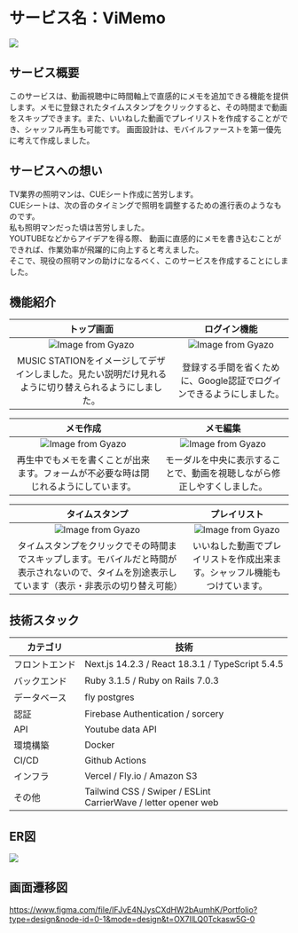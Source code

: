 # サービス名：ViMemo
![](https://i.gyazo.com/e15b8372707ce91fb406c1f0ef75fbfe.png)

## **サービス概要**
このサービスは、動画視聴中に時間軸上で直感的にメモを追加できる機能を提供します。メモに登録されたタイムスタンプをクリックすると、その時間まで動画をスキップできます。また、いいねした動画でプレイリストを作成することができ、シャッフル再生も可能です。
画面設計は、モバイルファーストを第一優先に考えて作成しました。

## **サービスへの想い**
TV業界の照明マンは、CUEシート作成に苦労します。<br>
CUEシートは、次の音のタイミングで照明を調整するための進行表のようなものです。<br>
私も照明マンだった頃は苦労しました。<br>
YOUTUBEなどからアイデアを得る際、
動画に直感的にメモを書き込むことができれば、作業効率が飛躍的に向上すると考えました。<br>
そこで、現役の照明マンの助けになるべく、このサービスを作成することにしました。
<br>


## **機能紹介**
|トップ画面| ログイン機能 |
|:-:|:-:|
|![Image from Gyazo](https://i.gyazo.com/985ec48029afa353cbe04c054632e9be.gif)|![Image from Gyazo](https://i.gyazo.com/b9226792089d148f0b1dcc659786d536.gif)|
|MUSIC STATIONをイメージしてデザインしました。見たい説明だけ見れるように切り替えられるようにしました。|登録する手間を省くために、Google認証でログインできるようにしました。|

|メモ作成| メモ編集 |
|:-:|:-:|
|![Image from Gyazo](https://i.gyazo.com/7976fa8f168a82669aff26214fe9d70c.gif)|![Image from Gyazo](https://i.gyazo.com/a1c63d00c74953b5e27393f7b2611da0.gif)|
|再生中でもメモを書くことが出来ます。フォームが不必要な時は閉じれるようにしています。|モーダルを中央に表示することで、動画を視聴しながら修正しやすくしました。|

|タイムスタンプ| プレイリスト |
|:-:|:-:|
|![Image from Gyazo](https://i.gyazo.com/9aef836642f1cfa60a35f809c098bffb.gif)|![Image from Gyazo](https://i.gyazo.com/52ed84887624b7f6a45a824c888adf3d.gif)|
|タイムスタンプをクリックでその時間までスキップします。モバイルだと時間が表示されないので、タイムを別途表示しています（表示・非表示の切り替え可能）|いいねした動画でプレイリストを作成出来ます。シャッフル機能もつけています。|



## **技術スタック**

| カテゴリ | 技術 | 
| --- | --- |
| フロントエンド | Next.js 14.2.3 / React 18.3.1  / TypeScript 5.4.5 | 
| バックエンド | Ruby 3.1.5 / Ruby on Rails 7.0.3 |
| データベース | fly postgres|
| 認証 | Firebase Authentication / sorcery |
| API | Youtube data API |
| 環境構築 | Docker |
| CI/CD | Github Actions |
| インフラ | Vercel / Fly.io / Amazon S3 |
| その他 | Tailwind CSS / Swiper / ESLint <br>CarrierWave / letter opener web |

  
## **ER図**
![](https://i.gyazo.com/294ea96caa8f483866845026b413aa45.png)
<br>

## **画面遷移図**
https://www.figma.com/file/IFJvE4NJysCXdHW2bAumhK/Portfolio?type=design&node-id=0-1&mode=design&t=OX7llLQ0Tckasw5G-0
